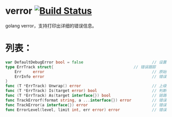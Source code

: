 # verror [![Build Status](https://travis-ci.org/456vv/verror.svg?branch=master)](https://travis-ci.org/456vv/verror)
golang verror，支持打印出详细的错误信息。

# **列表：**
```go
var DefaultDebugError bool = false						 		// 设置为 True，可以打印更多错误信息。包括调用函数的名和行号。
type ErrTrack struct{									// 错误跟踪
	Err 	error												// 原始错误
	ErrInfo error												// 错误行
}
func (T *ErrTrack) Unwrap() error								// 上级的错误
func (T *ErrTrack) Is(target error) bool						// 判断错误是否相等
func (T *ErrTrack) As(target interface{}) bool					// 链路中是否包含错误target
func TrackErrorf(format string, a ...interface{}) error			// 错误处理（带格式）
func TrackError(a interface{}) error							// 错误处理
func ErrorLevel(level, limit int, err error) error				// 错误处理(层次)
```